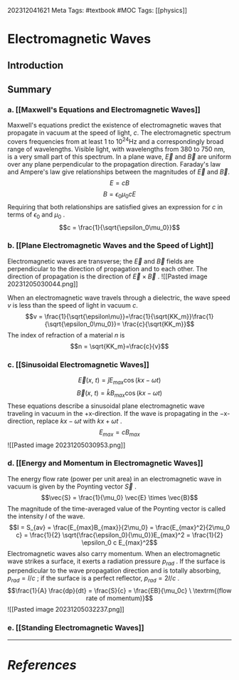 202312041621
Meta Tags: #textbook #MOC 
Tags: [[physics]]

# Electromagnetic Waves

## Introduction
## Summary
### a. [[Maxwell's Equations and Electromagnetic Waves]]

Maxwell's equations predict the existence of electromagnetic waves that propagate in vacuum at the speed of light, $c$. The electromagnetic spectrum covers frequencies from at least 1 to $10^{24} \textrm{Hz}$ and a correspondingly broad range of wavelengths. Visible light, with wavelengths from 380 to 750 nm, is a very small part of this spectrum. In a plane wave, $\vec{E}$ and $\vec{B}$ are uniform over any plane perpendicular to the propagation direction.  Faraday's law and Ampere's law give relationships between the magnitudes of $\vec{E}$ and $\vec{B}$.
$$E = cB$$
$$B = \epsilon_0 \mu_0 c E$$
Requiring that both relationships are satisfied gives an expression for $c$ in terms of $\epsilon_0$ and $\mu_0$ . 
$$c = \frac{1}{\sqrt{\epsilon_0\mu_0}}$$

### b. [[Plane Electromagnetic Waves and the Speed of Light]]

Electromagnetic waves are transverse; the $\vec{E}$ and $\vec{B}$ fields are perpendicular to the direction of propagation and to each other. The direction of propagation is the direction of $\vec{E} \times \vec{B}$ .
![[Pasted image 20231205030044.png]]

When an electromagnetic wave travels through a dielectric, the wave speed $v$ is less than the speed of light in vacuum $c$.
$$v = \frac{1}{\sqrt{\epsilon\mu}}=\frac{1}{\sqrt{KK_m}}\frac{1}{\sqrt{\epsilon_0\mu_0}}= \frac{c}{\sqrt{KK_m}}$$
The index of refraction of a material $n$ is
$$n = \sqrt{KK_m}=\frac{c}{v}$$

### c. [[Sinusoidal Electromagnetic Waves]]

$$\vec{E}(x,\ t) = \hat{j}E_{max}\cos(kx-\omega t)$$
$$\vec{B}(x,\ t) = \hat{k}B_{max}\cos(kx-\omega t)$$
These equations describe a sinusoidal plane electromagnetic wave traveling in vacuum in the $+$x-direction. If the wave is propagating in the   $-$x-direction, replace $kx-\omega t$ with $kx + \omega t$ .
$$E_{max} = cB_{max}$$
![[Pasted image 20231205030953.png]]

### d. [[Energy and Momentum in Electromagnetic Waves]]

The energy flow rate (power per unit area) in an electromagnetic wave in vacuum is given by the Poynting vector $\vec{S}$ . 
$$\vec{S} = \frac{1}{\mu_0} \vec{E} \times \vec{B}$$
The magnitude of the time-averaged value of the Poynting vector is called the intensity $I$ of the wave.
$$I = S_{av} = \frac{E_{max}B_{max}}{2\mu_0} = \frac{E_{max}^2}{2\mu_0 c} = \frac{1}{2} \sqrt{\frac{\epsilon_0}{\mu_0}}E_{max}^2 = \frac{1}{2} \epsilon_0 c E_{max}^2$$
Electromagnetic waves also carry momentum. When an electromagnetic wave strikes a surface, it exerts a radiation pressure $p_{rad}$ . If the surface is perpendicular to the wave propagation direction and is totally absorbing, $p_{rad} = I/c$ ; if the surface is a perfect reflector, $p_{rad} = 2I/c$ .
$$\frac{1}{A} \frac{dp}{dt} = \frac{S}{c} = \frac{EB}{\mu_0c} \ \textrm{(flow rate of momentum)}$$
![[Pasted image 20231205032237.png]]



### e. [[Standing Electromagnetic Waves]]






---
# *References*